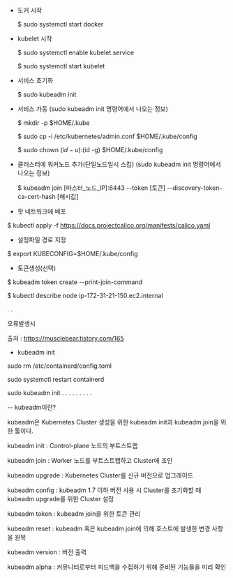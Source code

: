 
- 도커 시작

  $ sudo systemctl start docker


- kubelet 시작

  $ sudo systemctl enable kubelet.service
  
  $ sudo systemctl start kubelet

- 서비스 초기화

  $ sudo kubeadm init



- 서비스 가동 (sudo kubeadm init 명령어에서 나오는 정보)

  $ mkdir -p $HOME/.kube
  
  $ sudo cp -i /etc/kubernetes/admin.conf $HOME/.kube/config
  
  $ sudo chown $(id -u):$(id -g) $HOME/.kube/config
  
- 클러스터에 워커노드 추가(단일노드일시 스킵) (sudo kubeadm init 명령어에서 나오는 정보)

  $ kubeadm join [마스터_노드_IP]:6443 --token [토큰] --discovery-token-ca-cert-hash [해시값]

- 팟 네트워크에 배포

 $ kubectl apply -f https://docs.projectcalico.org/manifests/calico.yaml

- 설정파일 경로 지정

$ export KUBECONFIG=$HOME/.kube/config
 

- 토큰생성(선택)

$ kubeadm token create --print-join-command

$ kubectl describe node ip-172-31-21-150.ec2.internal

.
.

오류발생시

출처 : https://musclebear.tistory.com/165

- kubeadm init
  
sudo rm /etc/containerd/config.toml

sudo systemctl restart containerd

sudo kubeadm init
.
.
.
.
.
.
.
.
.

-- kubeadm이란?

kubeadm은 Kubernetes Cluster 생성을 위한 kubeadm init과 kubeadm join을 위한 툴이다. 

kubeadm init : Control-plane 노드의 부트스트랩

kubeadm join : Worker 노드를 부트스트랩하고 Cluster에 조인

kubeadm upgrade : Kubernetes Cluster를 신규 버전으로 업그레이드

kubeadm config : kubeadm 1.7 이하 버전 사용 시 Cluster를 초기화할 때 kubeadm upgrade를 위한 Cluster 설정

kubeadm token : kubeadm join을 위한 토큰 관리

kubeadm reset : kubeadm 혹은 kubeadm join에 의해 호스트에 발생한 변경 사항을 원복

kubeadm version : 버전 출력

kubeadm alpha : 커뮤니티로부터 피드백을 수집하기 위해 준비된 기능들을 미리 확인




